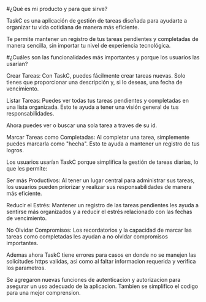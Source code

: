 #¿Qué es mi producto y para que sirve?

TaskC es una aplicación de gestión de tareas diseñada para ayudarte a organizar tu vida cotidiana de manera más eficiente.

Te permite mantener un registro de tus tareas pendientes y completadas de manera sencilla, sin importar tu nivel de experiencia tecnológica.

#¿Cuáles son las funcionalidades más importantes y porque los usuarios las usarían?

Crear Tareas: Con TaskC, puedes fácilmente crear tareas nuevas. Solo tienes que proporcionar una descripción y, si lo deseas, una fecha de vencimiento.

Listar Tareas: Puedes ver todas tus tareas pendientes y completadas en una lista organizada. Esto te ayuda a tener una visión general de tus responsabilidades.

Ahora puedes ver o buscar una sola tarea a traves de su id.

Marcar Tareas como Completadas: Al completar una tarea, simplemente puedes marcarla como "hecha". Esto te ayuda a mantener un registro de tus logros.

Los usuarios usarían TaskC porque simplifica la gestión de tareas diarias, lo que les permite:

Ser más Productivos: Al tener un lugar central para administrar sus tareas, los usuarios pueden priorizar y realizar sus responsabilidades de manera más eficiente.

Reducir el Estrés: Mantener un registro de las tareas pendientes les ayuda a sentirse más organizados y a reducir el estrés relacionado con las fechas de vencimiento.

No Olvidar Compromisos: Los recordatorios y la capacidad de marcar las tareas como completadas les ayudan a no olvidar compromisos importantes.

Ademas ahora TaskC tiene errores para casos en donde no se manejen las solicitudes https validas, asi como al faltar
informacion requerida y verifica los parametros.

Se agregaron nuevas funciones de autenticacion y autorizacion para asegurar
un uso adecuado de la aplicacion. Tambien se simplifico el codigo para una mejor 
comprension.